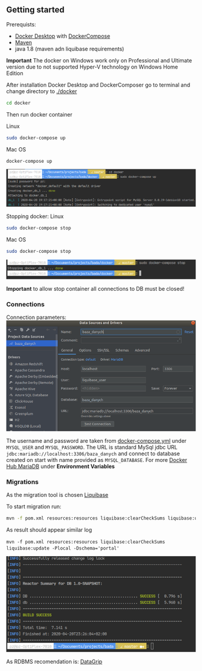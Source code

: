 ## Getting started

Prerequists:
- [Docker Desktop](https://www.docker.com/products/docker-desktop) with [DockerCompose](https://docs.docker.com/compose/)
- [Maven](http://maven.apache.org/)
- java 1.8 (maven adn liquibase requirements)

**Important** The docker on Windows work only on Professional and Ultimate version due to not 
supported Hyper-V technology on Windows Home Edition

After installation Docker Desktop and DockerComposer go to terminal and change directory to [./docker](./docker)
```bash
cd docker
```
Then run docker container

Linux
```bash
sudo docker-compose up
```
Mac OS
```bash
docker-compose up
```

![docker](./public/readme/run_docker.png "Run Docker")

Stopping docker:
Linux
```bash
sudo docker-compose stop
```

Mac OS
```bash
sudo docker-compose stop
```

![docker](./public/readme/stop_docker.png "Stop Docker")

**Important** to allow stop container all connections to DB must be closed!

### Connections
Connection parameters:
![connection](./public/readme/connection_configuration.png "DB Connection")

The username and password are taken from [docker-compose.yml](./docker/docker-compose.yml)
under `MYSQL_USER` and `MYSQL_PASSWORD`. 
The URL is standard MySql jdbc URL `jdbc:mariadb://localhost:3306/baza_danych` and connect to database created 
on start with name provided as `MYSQL_DATABASE`. For more [Docker Hub MariaDB](https://hub.docker.com/_/mariadb)
under **Environment Variables**

### Migrations

As the migration tool is chosen [Liquibase](https://www.liquibase.org/) 

To start migration run:

```bash
mvn -f pom.xml resources:resources liquibase:clearCheckSums liquibase:update -Plocal -Dschema='<schema_name>' -X
```
As result should appear similar log

`mvn -f pom.xml resources:resources liquibase:clearCheckSums liquibase:update -Plocal -Dschema='portal'`

![Liquibase](./public/readme/run_liquibase.png "Liquibase output")

As RDBMS recomendation is: [DataGrip](https://www.jetbrains.com/datagrip/)
  